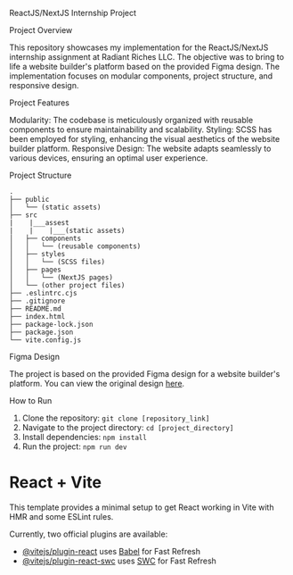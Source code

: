 ReactJS/NextJS Internship Project

Project Overview

This repository showcases my implementation for the ReactJS/NextJS internship assignment at Radiant Riches LLC. The objective was to bring to life a website builder's platform based on the provided Figma design. The implementation focuses on modular components, project structure, and responsive design.

Project Features

Modularity: The codebase is meticulously organized with reusable components to ensure maintainability and scalability.
Styling: SCSS has been employed for styling, enhancing the visual aesthetics of the website builder platform.
Responsive Design: The website adapts seamlessly to various devices, ensuring an optimal user experience.

Project Structure

```
.
├── public
│   └── (static assets)
├── src
|    |___assest
|    |    |___(static assets)
│   ├── components
│   │   └── (reusable components)
│   ├── styles
│   │   └── (SCSS files)
│   ├── pages
│   │   └── (NextJS pages)
│   └── (other project files)
├── .eslintrc.cjs
├── .gitignore
├── README.md
├── index.html
├── package-lock.json
├── package.json
└── vite.config.js
```

Figma Design

The project is based on the provided Figma design for a website builder's platform. You can view the original design [here](http://tinyurl.com/figma-intern).

How to Run

1. Clone the repository: `git clone [repository_link]`
2. Navigate to the project directory: `cd [project_directory]`
3. Install dependencies: `npm install`
4. Run the project: `npm run dev`


# React + Vite

This template provides a minimal setup to get React working in Vite with HMR and some ESLint rules.

Currently, two official plugins are available:

- [@vitejs/plugin-react](https://github.com/vitejs/vite-plugin-react/blob/main/packages/plugin-react/README.md) uses [Babel](https://babeljs.io/) for Fast Refresh
- [@vitejs/plugin-react-swc](https://github.com/vitejs/vite-plugin-react-swc) uses [SWC](https://swc.rs/) for Fast Refresh
